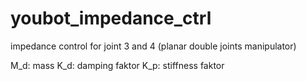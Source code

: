 # youbot_impedance_ctrl

impedance control for joint 3 and 4 (planar double joints manipulator)

M_d: mass
K_d: damping faktor
K_p: stiffness faktor
